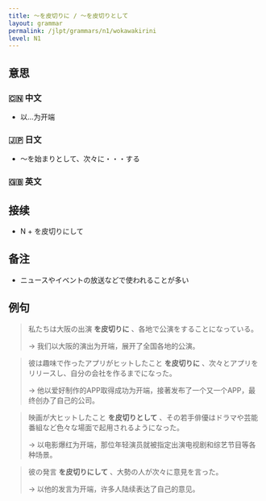 ```yaml
---
title: 〜を皮切りに / 〜を皮切りとして
layout: grammar
permalink: /jlpt/grammars/n1/wokawakirini
level: N1
---
```


## 意思

### 🇨🇳 中文

- 以...为开端

### 🇯🇵 日文

- 〜を始まりとして、次々に・・・する

### 🇬🇧 英文


## 接续

- N + を皮切りにして

## 备注

- ニュースやイベントの放送などで使われることが多い

## 例句

> 私たちは大阪の出演 **を皮切りに** 、各地で公演をすることになっている。
>
> → 我们以大阪的演出为开端，展开了全国各地的公演。

> 彼は趣味で作ったアプリがヒットしたこと **を皮切りに** 、次々とアプリをリリースし、自分の会社を作るまでになった。
>
> → 他以爱好制作的APP取得成功为开端，接著发布了一个又一个APP，最终创办了自己的公司。

> 映画が大ヒットしたこと **を皮切りとして** 、その若手俳優はドラマや芸能番組など色々な場面で起用されるようになった。
>
> → 以电影爆红为开端，那位年轻演员就被指定出演电视剧和综艺节目等各种场景。

> 彼の発言 **を皮切りにして** 、大勢の人が次々に意見を言った。
>
> → 以他的发言为开端，许多人陆续表达了自己的意见。

